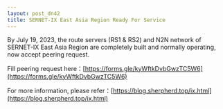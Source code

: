 ```yaml
---
layout: post_dn42
title: SERNET-IX East Asia Region Ready For Service
---
```


By July 19, 2023, the route servers (RS1 & RS2) and N2N network of SERNET-IX East Asia Region are completely built and normally operating, now accept peering request.

Fill peering request here：[https://forms.gle/kyWftkDvbGwzTC5W6](https://forms.gle/kyWftkDvbGwzTC5W6)

For more information, please refer：[https://blog.sherpherd.top/ix.html](https://blog.sherpherd.top/ix.html)
